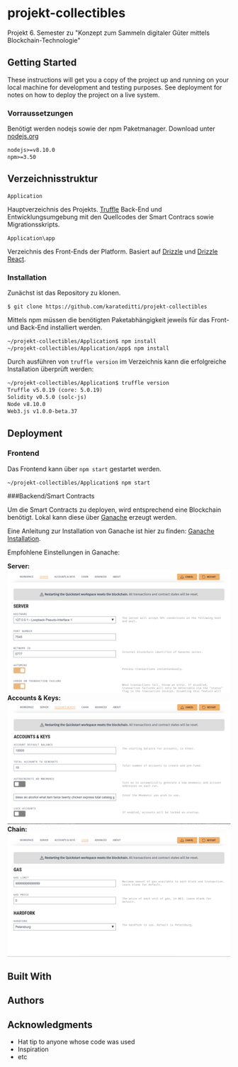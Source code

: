 # projekt-collectibles
Projekt 6. Semester zu "Konzept zum Sammeln digitaler Güter mittels Blockchain-Technologie"

## Getting Started

These instructions will get you a copy of the project up and running on your local machine for development and testing purposes. See deployment for notes on how to deploy the project on a live system.

### Vorraussetzungen

Benötigt werden nodejs sowie der npm Paketmanager.
Download unter [nodejs.org](https://nodejs.org/en/)

```
nodejs>=v8.10.0
npm>=3.50
```

## Verzeichnisstruktur

```
Application
```
Hauptverzeichnis des Projekts. [Truffle](https://www.trufflesuite.com/)  Back-End und Entwicklungsumgebung mit den Quellcodes der Smart Contracs sowie Migrationsskripts.
```
Application\app
```
Verzeichnis des Front-Ends der Platform. Basiert auf [Drizzle](https://github.com/trufflesuite/drizzle) und [Drizzle React](https://github.com/trufflesuite/drizzle-react).


### Installation

Zunächst ist das Repository zu klonen.
```
$ git clone https://github.com/karateditti/projekt-collectibles
```
Mittels npm müssen die benötigten Paketabhängigkeit jeweils für das Front- und Back-End installiert werden.

```
~/projekt-collectibles/Application$ npm install 
~/projekt-collectibles/Application/app$ npm install 
```

Durch ausführen von `truffle version` im Verzeichnis kann die erfolgreiche Installation überprüft werden:

```
~/projekt-collectibles/Application$ truffle version
Truffle v5.0.19 (core: 5.0.19)
Solidity v0.5.0 (solc-js)
Node v8.10.0
Web3.js v1.0.0-beta.37
```

## Deployment
### Frontend
Das Frontend kann über `npm start` gestartet werden.
```
~/projekt-collectibles/Application$ npm start
```
###Backend/Smart Contracts

Um die Smart Contracts zu deployen, wird entsprechend eine Blockchain benötigt.
Lokal kann diese über [Ganache](https://www.trufflesuite.com/ganache) erzeugt werden.

Eine Anleitung zur Installation von Ganache ist hier zu finden: [Ganache Installation](https://www.trufflesuite.com/docs/ganache/quickstart).

Empfohlene Einstellungen in Ganache: 

**Server:**
![Server](https://github.com/karateditti/projekt-collectibles/blob/master/imgWiki/ganache_screenshot1.PNG)
**Accounts & Keys:**
![AccountsKeys](https://github.com/karateditti/projekt-collectibles/blob/master/imgWiki/ganache_screenshot2.PNG)
**Chain:**
![Chain](https://github.com/karateditti/projekt-collectibles/blob/master/imgWiki/ganache_screenshot3.PNG)

## Built With


## Authors


## Acknowledgments

* Hat tip to anyone whose code was used
* Inspiration
* etc
